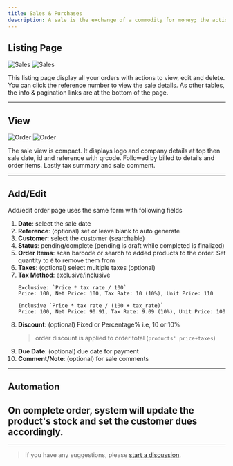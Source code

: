 ```yaml
---
title: Sales & Purchases
description: A sale is the exchange of a commodity for money; the action of selling something, while a purchase is the action of buying something.
---
```


## Listing Page

![Sales](/images/light/sales.png 'Sales')
![Sales](/images/dark/sales.png 'Sales')

This listing page display all your orders with actions to view, edit and delete. You can click the reference number to view the sale details. As other tables, the info & pagination links are at the bottom of the page.

---

## View

![Order](/images/light/order.png 'Order')
![Order](/images/dark/order.png 'Order')

The sale view is compact. It displays logo and company details at top then sale date, id and reference with qrcode. Followed by billed to details and order items. Lastly tax summary and sale comment.

---

## Add/Edit

Add/edit order page uses the same form with following fields

1. **Date**: select the sale date
2. **Reference**: (optional) set or leave blank to auto generate
3. **Customer**: select the customer (searchable)
4. **Status**: pending/complete (pending is draft while completed is finalized)
5. **Order Items**: scan barcode or search to added products to the order. Set quantity to `0` to remove them from
6. **Taxes**: (optional) select multiple taxes (optional)
7. **Tax Method**: exclusive/inclusive
   ```
   Exclusive: `Price * tax rate / 100`
   Price: 100, Net Price: 100, Tax Rate: 10 (10%), Unit Price: 110
   ```
   ```
   Inclusive `Price * tax rate / (100 + tax_rate)`
   Price: 100, Net Price: 90.91, Tax Rate: 9.09 (10%), Unit Price: 100
   ```
8. **Discount**: (optional) Fixed or Percentage% i.e, 10 or 10%
   > order discount is applied to order total (`products' price+taxes`)
9. **Due Date**: (optional) due date for payment
10. **Comment/Note**: (optional) for sale comments

---

## Automation

## On complete order, system will update the product's stock and set the customer dues accordingly.

---

> If you have any suggestions, please [start a discussion](https://github.com/SmartPOS-co/docs/discussions/new?category=ideas).
